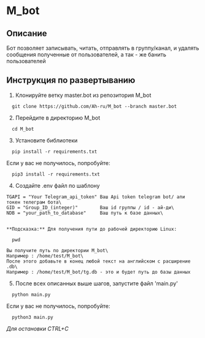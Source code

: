 # M_bot

## Описание 
Бот позволяет записывать, читать, отправлять в группу/канал, и удалять сообщения полученные от пользователей, а так - же банить пользователей


## Инструкция по развертыванию
  1. Клонируйте ветку master.bot из репозитория M_bot

  ```
    git clone https://github.com/Ah-ru/M_bot --branch master.bot
  ```

  2. Перейдите в директорию M_bot

  ```
    cd M_bot
  ```

  3. Установите библиотеки

  ```
    pip install -r requirements.txt
  ```

  Если у вас не получилось, попробуйте:

  ```
    pip3 install -r requirements.txt
  ```

  4. Создайте .env файл по шаблону
    
    TGAPI = "Your Telegram_api_token" Ваш Api token telegram bot/ апи токен телеграм бота\
    GID = "Group_ID_(integer)"        Ваш id группы / id - ай-ди\
    NDB = "your_path_to_database"     Ваш путь к базе данных\


    **Подсказка:** Для получения пути до рабочей директорию Linux:

  ```
    pwd
  ```
    Вы получите путь по директории M_bot\
    Например : /home/test/M_bot\
    После этого добавьте в конец любой текст на английском с расширение .db\
    Например : /home/test/M_bot/tg.db - это и будет путь до базы данных

  5. После всех описанных выше шагов, запустите файл 'main.py'

  ```
    python main.py
  ```

  Если у вас не получилось, попробуйте:

  ```
    python3 main.py
  ```
  *Для остановки CTRL+C*
    
